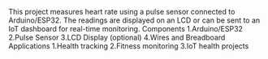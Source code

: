 This project measures heart rate using a pulse sensor connected to Arduino/ESP32. The readings are displayed on an LCD or can be sent to an IoT dashboard for real-time monitoring.
Components
1.Arduino/ESP32
2.Pulse Sensor
3.LCD Display (optional)
4.Wires and Breadboard
Applications
1.Health tracking
2.Fitness monitoring
3.IoT health projects
